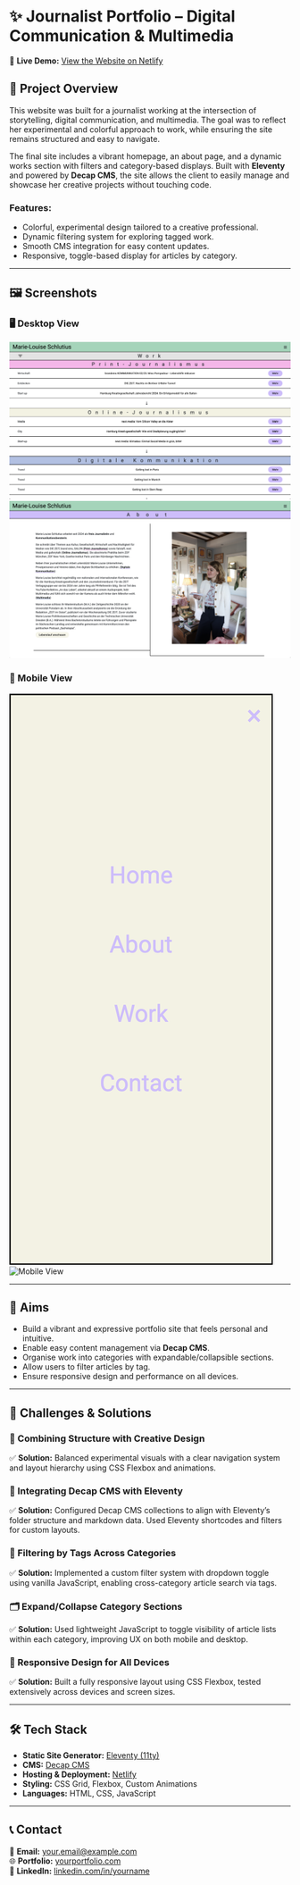# ✨ Journalist Portfolio – Digital Communication & Multimedia  

🔗 **Live Demo:** [View the Website on Netlify](https://journalist-website.netlify.app/)  

## 🎨 Project Overview  

This website was built for a journalist working at the intersection of storytelling, digital communication, and multimedia. The goal was to reflect her experimental and colorful approach to work, while ensuring the site remains structured and easy to navigate.

The final site includes a vibrant homepage, an about page, and a dynamic works section with filters and category-based displays. Built with **Eleventy** and powered by **Decap CMS**, the site allows the client to easily manage and showcase her creative projects without touching code.

### Features:
- Colorful, experimental design tailored to a creative professional.
- Dynamic filtering system for exploring tagged work.
- Smooth CMS integration for easy content updates.
- Responsive, toggle-based display for articles by category.

---

## 🖼️ Screenshots  

### 🖥️ Desktop View  
![Desktop View](readme/work.png)  ![Desktop View](readme/about.png)  

### 📱 Mobile View  
![Mobile View](readme/home-mobile.png) ![Mobile View](screenshots/filter-dropdown.png)  

---

## 🎯 Aims  
- Build a vibrant and expressive portfolio site that feels personal and intuitive.  
- Enable easy content management via **Decap CMS**.  
- Organise work into categories with expandable/collapsible sections.  
- Allow users to filter articles by tag.  
- Ensure responsive design and performance on all devices.  

---

## 🚧 Challenges & Solutions  

### 🧩 Combining Structure with Creative Design  
✅ **Solution:** Balanced experimental visuals with a clear navigation system and layout hierarchy using CSS Flexbox and animations.  

### 🔧 Integrating Decap CMS with Eleventy  
✅ **Solution:** Configured Decap CMS collections to align with Eleventy’s folder structure and markdown data. Used Eleventy shortcodes and filters for custom layouts.

### 🧭 Filtering by Tags Across Categories  
✅ **Solution:** Implemented a custom filter system with dropdown toggle using vanilla JavaScript, enabling cross-category article search via tags.  

### 🗂️ Expand/Collapse Category Sections  
✅ **Solution:** Used lightweight JavaScript to toggle visibility of article lists within each category, improving UX on both mobile and desktop.  

### 📱 Responsive Design for All Devices  
✅ **Solution:** Built a fully responsive layout using CSS Flexbox, tested extensively across devices and screen sizes.  

---

## 🛠 Tech Stack  

- **Static Site Generator:** [Eleventy (11ty)](https://www.11ty.dev/)  
- **CMS:** [Decap CMS](https://www.decapcms.org/)  
- **Hosting & Deployment:** [Netlify](https://www.netlify.com/)  
- **Styling:** CSS Grid, Flexbox, Custom Animations  
- **Languages:** HTML, CSS, JavaScript  

---

## 📞 Contact  

📧 **Email:** your.email@example.com  
🌐 **Portfolio:** [yourportfolio.com](https://yourportfolio.com)  
💼 **LinkedIn:** [linkedin.com/in/yourname](https://linkedin.com/in/yourname)  
